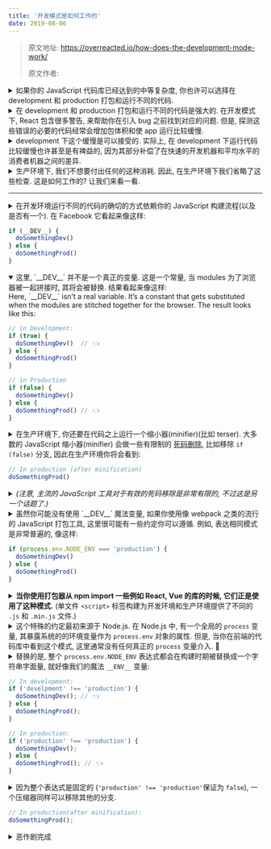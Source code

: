 ```yaml
---
title: '开发模式是如何工作的'
date: 2019-08-06
---
```


> 原文地址: https://overreacted.io/how-does-the-development-mode-work/
>
> 原文作者: 
>
> 

<details>
  <summary>如果你的 JavaScript 代码库已经达到的中等复杂度, 你也许可以选择在 development 和 production 打包和运行不同的代码.</summary>

  If your JavaScript codebase is even moderately complex, you probably have a way to bundle and run different code in development and production.
</details>

<details>
  <summary>
    在 development 和 production 打包和运行不同的代码是强大的. 在开发模式下, React 包含很多警告, 来帮助你在引入 bug 之前找到对应的问题. 但是, 探测这些错误的必要的代码经常会增加包体积和使 app 运行比较缓慢.
  </summary>
  Bundling and running different code in development and production is powerful. In development mode, React includes many warnings that help you find problems before they lead to bugs. However, the code necessary to detect such mistakes often increases the bundle size and makes the app run slower.
</details>

<details>
  <summary>
    development 下这个缓慢是可以接受的. 实际上, 在 development 下运行代码比较缓慢也许甚至是有裨益的, 因为其部分补偿了在快速的开发机器和平均水平的消费者机器之间的差异.
  </summary>
  The slowdown is acceptable in development. In fact, running the code slower in development might even be beneficial because it partially compensates for the discrepancy between fast developer machines and an average consumer device.
</details>

<details>
  <summary>
    生产环境下, 我们不想要付出任何的这种消耗. 因此, 在生产环境下我们省略了这些检查. 这是如何工作的? 让我们来看一看.
  </summary>
  In production we don’t want to pay any of that cost. Hence, we omit these checks in production. How does that work? Let’s take a look.
</details>

-------

<details>
  <summary>
    在开发环境运行不同的代码的确切的方式依赖你的 JavaScript 构建流程(以及是否有一个). 在 Facebook 它看起来像这样:
  </summary>
  The exact way to run different code in development depends on your JavaScript build pipeline (and whether you have one). At Facebook it looks like this:
</details>

```js
if (__DEV__) {
  doSomethingDev()
} else {
  doSomethingProd()
}
```

<details open>
  <summary>
    这里, `__DEV__` 并不是一个真正的变量. 这是一个常量, 当 modules 为了浏览器被一起拼接时, 其将会被替换. 结果看起来像这样:
  </summary>
  Here, `__DEV__` isn’t a real variable. It’s a constant that gets substituted when the modules are stitched together for the browser. The result looks like this:
</details>

```js
// in Development:
if (true) {
  doSomethingDev()  // 👈
} else {
  doSomethingProd()
}

// in Production
if (false) {
  doSomethingDev()
} else {
  doSomethingProd() // 👈
}
```

<details>
  <summary>
    在生产环境下, 你还要在代码之上运行一个缩小器(minifier)(比如 terser). 大多数的 JavaScript 缩小器(minifier) 会做一些有限制的 <a href="https://zh.wikipedia.org/wiki/死碼刪除">死码删除</a>, 比如移除 <code>if (false)</code> 分支, 因此在生产环境你将会看到:
  </summary>
  In production, you’d also run a minifier (for example, terser) on the code. Most JavaScript minifiers do a limited form of dead code elimination, such as removing if (false) branches. So in production you’d only see:
</details>

```js
// In production (after minification)
doSomethingProd()
```

<details>
  <summary>
    <em>(注意, 主流的 JavaScript 工具对于有效的死码移除是非常有限的, 不过这是另一个话题了.)</em>
  </summary>
  <em>(Note that there are significant limits on how effective dead code elimination can be with mainstream JavaScript tools, but that’s a separate topic.)</em>
</details>

<details>
  <summary>
    虽然你可能没有使用 `__DEV__` 魔法变量, 如果你使用像 webpack 之类的流行的 JavaScript 打包工具, 这里很可能有一些约定你可以遵循. 例如, 表达相同模式是非常普遍的, 像这样:
  </summary>
  While you might not be using a __DEV__ magic constant, if you use a popular JavaScript bundler like webpack, there’s probably some other convention you can follow. For example, it’s common to express the same pattern like this:
</details>

```js
if (process.env.NODE_ENV === 'production') {
  doSomethingDev()
} else {
  doSomethingProd()
}
```

<details>
  <summary>
    <b>当你使用打包器从 npm import 一些例如 React, Vue 的库的时候, 它们正是使用了这种模式.</b> (单文件 <code>&lt;script&gt;</code> 标签构建为开发环境和生产环境提供了不同的 <code>.js</code> 和 <code>.min.js</code> 文件.)
  </summary>
  <b>That’s exactly the pattern used by libraries like React and Vue when you import them from npm using a bundler.</b> (Single-file <code>&lt;script&gt;</code> tag builds offer development and production versions as separate <code>.js</code> and <code>.min.js</code> files.)
</details>

<details>
  <summary>
    这个特殊的约定最初来源于 Node.js. 在 Node.js 中, 有一个全局的 <code>process</code> 变量, 其暴露系统的的环境变量作为 <code>process.env</code> 对象的属性. 但是, 当你在前端的代码库中看到这个模式, 这里通常没有任何真正的 <code>process</code> 变量介入. 🤯
  </summary>
  This particular convention originally comes from Node.js. In Node.js, there is a global <code>process</code> variable that exposes your system’s environment variables as properties on the <code>process.env</code> object. However, when you see this pattern in a front-end codebase, there isn’t usually any real <code>process</code> variable involved. 🤯
</details>

<details>
  <summary>
    替换的是, 整个 <code>process.env.NODE_ENV</code> 表达式都会在构建时期被替换成一个字符串字面量, 就好像我们的魔法 <code>__ENV__</code> 变量:
  </summary>
  Instead, the whole <code>process.env.NODE_ENV</code> expression gets substituted by a string literal at the build time, just like our magic <code>__ENV__</code> variable:
</details>

```js
// In development:
if ('develpment' !== 'production') {
  doSomethingDev(); // 👈
} else {
  doSomethingProd();
}

// In production:
if ('production' !== 'production') {
  doSomethingDev();
} else {
  doSomethingProd(); // 👈
}
```

<details>
  <summary>
    因为整个表达式是固定的 (<code>'production' !== 'production'</code>保证为 <code>false</code>), 一个压缩器同样可以移除其他的分支.
  </summary>
  Because the whole expression is constant (<code>'production' !== 'production'</code> is guaranteed to be <code>false</code>), a minifier can also remove the other branch.
</details>

```js
// In production(after minification):
doSomethingProd();
```

<details>
  <summary>
    恶作剧完成
  </summary>
  Mischief managed.
</details>

